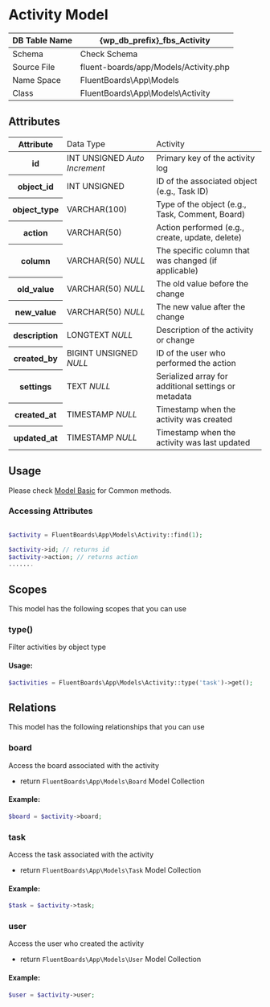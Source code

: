# Activity Model

| DB Table Name | {wp_db_prefix}_fbs_Activity                                            |
|---------------|-----------------------------------------------------------------------|
| Schema        | <a :href="$withBase('/database/#fbs-activities-table')">Check Schema</a> |
| Source File   | fluent-boards/app/Models/Activity.php                                    |
| Name Space    | FluentBoards\App\Models                                               |
| Class         | FluentBoards\App\Models\Activity                                         |

## Attributes
<table class="nowrap">
   <thead>
      <tr>
         <th>Attribute</th>
         <td>Data Type</td>
         <td>Activity</td>
      </tr>
   </thead>
    <tbody>
      <tr>
        <th>id</th>
        <td>INT UNSIGNED <i>Auto Increment</i></td>
        <td>Primary key of the activity log</td>
      </tr>
      <tr>
        <th>object_id</th>
        <td>INT UNSIGNED</td>
        <td>ID of the associated object (e.g., Task ID)</td>
      </tr>
      <tr>
        <th>object_type</th>
        <td>VARCHAR(100)</td>
        <td>Type of the object (e.g., Task, Comment, Board)</td>
      </tr>
      <tr>
        <th>action</th>
        <td>VARCHAR(50)</td>
        <td>Action performed (e.g., create, update, delete)</td>
      </tr>
      <tr>
        <th>column</th>
        <td>VARCHAR(50) <i>NULL</i></td>
        <td>The specific column that was changed (if applicable)</td>
      </tr>
      <tr>
        <th>old_value</th>
        <td>VARCHAR(50) <i>NULL</i></td>
        <td>The old value before the change</td>
      </tr>
      <tr>
        <th>new_value</th>
        <td>VARCHAR(50) <i>NULL</i></td>
        <td>The new value after the change</td>
      </tr>
      <tr>
        <th>description</th>
        <td>LONGTEXT <i>NULL</i></td>
        <td>Description of the activity or change</td>
      </tr>
      <tr>
        <th>created_by</th>
        <td>BIGINT UNSIGNED <i>NULL</i></td>
        <td>ID of the user who performed the action</td>
      </tr>
      <tr>
        <th>settings</th>
        <td>TEXT <i>NULL</i></td>
        <td>Serialized array for additional settings or metadata</td>
      </tr>
      <tr>
        <th>created_at</th>
        <td>TIMESTAMP <i>NULL</i></td>
        <td>Timestamp when the activity was created</td>
      </tr>
      <tr>
        <th>updated_at</th>
        <td>TIMESTAMP <i>NULL</i></td>
        <td>Timestamp when the activity was last updated</td>
      </tr>
    </tbody>
</table>

## Usage
Please check <a href="/database/models/">Model Basic</a> for Common methods.

### Accessing Attributes

```php 

$activity = FluentBoards\App\Models\Activity::find(1);

$activity->id; // returns id
$activity->action; // returns action
.......

```

## Scopes

This model has the following scopes that you can use

### type()
Filter activities by object type

#### Usage:

```php 
$activities = FluentBoards\App\Models\Activity::type('task')->get();
```

## Relations
This model has the following relationships that you can use

### board
Access the board associated with the activity

- return `FluentBoards\App\Models\Board` Model Collection

#### Example:
```php 
$board = $activity->board;
```

### task
Access the task associated with the activity

- return `FluentBoards\App\Models\Task` Model Collection

#### Example:
```php 
$task = $activity->task;
```

### user
Access the user who created the activity

- return `FluentBoards\App\Models\User` Model Collection

#### Example:
```php 
$user = $activity->user;
```

